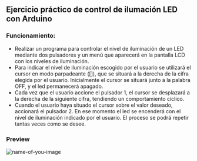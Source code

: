 ## Ejercicio práctico de control de ilumación LED con Arduino

### Funcionamiento:
- Realizar un programa para controlar el nivel de iluminación de un LED mediante dos pulsadores y un menú que aparecerá en la pantalla LCD con los niveles de iluminación. 
- Para indicar el nivel de iluminación escogido por el usuario se utilizará el cursor en modo parpadeante ([]), que se situará a la derecha de la cifra elegida
por el usuario. Inicialmente el cursor se situará junto a la palabra OFF, y el led permanecerá apagado.
- Cada vez que el usuario accione el pulsador 1, el cursor se desplazará a la derecha de la siguiente cifra, tendiendo un comportamiento cíclico.
- Cuando el usuario haya situado el cursor sobre el valor deseado, accionará el pulsador 2. En ese momento el led se encenderá con el nivel de iluminación
indicado por el usuario. El proceso se podrá repetir tantas veces como se desee.

### Preview
![name-of-you-image](https://github.com/LuisHCR/control-iluminacion-led-arduino/blob/main/preview/preview.jpg?raw=true)
